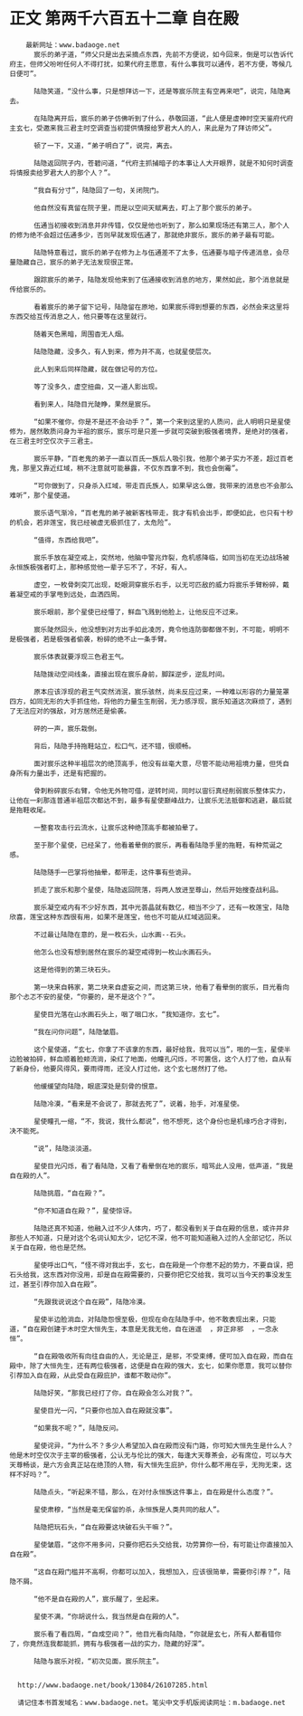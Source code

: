 # 正文 第两千六百五十二章 自在殿
        最新网址：www.badaoge.net
          宸乐的弟子道，“师父只是出去采摘点东西，先前不方便说，如今回来，倒是可以告诉代府主，但师父吩咐任何人不得打扰，如果代府主愿意，有什么事我可以通传，若不方便，等候几日便可”。
      
          陆隐笑道，“没什么事，只是想拜访一下，还是等宸乐院主有空再来吧”，说完，陆隐离去。
      
          在陆隐离开后，宸乐的弟子仿佛听到了什么，恭敬回道，“此人便是虚神时空天鉴府代府主玄七，受邀来我三君主时空调查当初提供情报给罗君大人的人，来此是为了拜访师父”。
      
          顿了一下，又道，“弟子明白了”，说完，离去。
      
          陆隐返回院子内，苍碧问道，“代府主抓捕暗子的本事让人大开眼界，就是不知何时调查将情报卖给罗君大人的那个人？”。
      
          “我自有分寸”，陆隐回了一句，关闭院门。
      
          他自然没有真留在院子里，而是以空间天赋离去，盯上了那个宸乐的弟子。
      
          伍通当初接收到消息并非传错，仅仅是他也听到了，那么如果现场还有第三人，那个人的修为绝不会超过伍通多少，否则早就发现伍通了，那就绝非宸乐，宸乐的弟子最有可能。
      
          陆隐特意看过，宸乐的弟子在修为上与伍通差不了太多，伍通要与暗子传递消息，会尽量隐藏自己，宸乐的弟子无法发现很正常。
      
          跟踪宸乐的弟子，陆隐发现他来到了伍通接收到消息的地方，果然如此，那个消息就是传给宸乐的。
      
          看着宸乐的弟子留下记号，陆隐留在原地，如果宸乐得到想要的东西，必然会来这里将东西交给互传消息之人，他只要等在这里就行。
      
          随着天色黑暗，周围杳无人烟。
      
          陆隐隐藏，没多久，有人到来，修为并不高，也就星使层次。
      
          此人到来后同样隐藏，就在做记号的方位。
      
          等了没多久，虚空扭曲，又一道人影出现。
      
          看到来人，陆隐目光陡睁，果然是宸乐。
      
          “如果不催你，你是不是还不会动手？”，第一个来到这里的人质问，此人明明只是星使修为，居然敢质问身为半祖的宸乐，宸乐可是只差一步就可突破到极强者境界，是绝对的强者，在三君主时空仅次于三君主。
      
          宸乐平静，“百老鬼的弟子一直以百氏一族后人吸引我，他那个弟子实力不差，超过百老鬼，那里又靠近红域，稍不注意就可能暴露，不仅东西拿不到，我也会倒霉”。
      
          “可你做到了，只身杀入红域，带走百氏族人，如果早这么做，我带来的消息也不会那么难听”，那个星使道。
      
          宸乐语气渐冷，“百老鬼的弟子被新客栈带走，我才有机会出手，即便如此，也只有十秒的机会，若非莲宝，我已经被虚无极抓住了，太危险”。
      
          “值得，东西给我吧”。
      
          宸乐手放在凝空戒上，突然地，他脑中警兆炸裂，危机感降临，如同当初在无边战场被永恒族极强者盯上，那种感觉他一辈子忘不了，不好，有人。
      
          虚空，一枚骨刺突兀出现，眨眼洞穿宸乐右手，以无可匹敌的威力将宸乐手臂粉碎，戴着凝空戒的手掌甩到远处，血洒四周。
      
          宸乐眼前，那个星使已经懵了，鲜血飞溅到他脸上，让他反应不过来。
      
          宸乐陡然回头，他没想到对方出手如此凌厉，竟令他连防御都做不到，不可能，明明不是极强者，若是极强者偷袭，粉碎的绝不止一条手臂。
      
          宸乐体表就要浮现三色君王气。
      
          陆隐拨动空间线条，直接出现在宸乐身前，脚踩逆步，逆乱时间。
      
          原本应该浮现的君王气突然消泯，宸乐骇然，尚未反应过来，一种难以形容的力量笼罩四方，如同无形的大手抓住他，将他的力量生生削弱，无力感浮现，宸乐知道这次麻烦了，遇到了无法应对的强敌，对方居然还是偷袭。
      
          砰的一声，宸乐栽倒。
      
          背后，陆隐手持拖鞋站立，松口气，还不错，很顺畅。
      
          面对宸乐这种半祖层次的绝顶高手，他没有丝毫大意，尽管不能动用祖境力量，但凭自身所有力量出手，还是有把握的。
      
          骨刺粉碎宸乐右臂，令他无外物可借，逆转时间，同时以宙衍真经削弱宸乐整体实力，让他在一刹那连普通半祖层次都达不到，最多有星使巅峰战力，让宸乐无法抵御和逃避，最后就是拖鞋收尾。
      
          一整套攻击行云流水，让宸乐这种绝顶高手都被拍晕了。
      
          至于那个星使，已经呆了，他看着晕倒的宸乐，再看看陆隐手里的拖鞋，有种荒诞之感。
      
          陆隐随手一巴掌将他抽晕，都带走，这件事有些诡异。
      
          抓走了宸乐和那个星使，陆隐返回院落，将两人放进至尊山，然后开始搜查战利品。
      
          宸乐凝空戒内有不少好东西，其中光荟晶就有数亿，相当不少了，还有一枚莲宝，陆隐欣喜，莲宝这种东西很有用，如果不是莲宝，他也不可能从红域逃回来。
      
          不过最让陆隐在意的，是一枚石头，山水画--石头。
      
          他怎么也没有想到居然在宸乐的凝空戒得到一枚山水画石头。
      
          这是他得到的第三块石头。
      
          第一块来自韩家，第二块来自虚妄之间，而这第三块，他看了看晕倒的宸乐，目光看向那个忐忑不安的星使，“你要的，是不是这个？”。
      
          星使目光落在山水画石头上，咽了咽口水，“我知道你，玄七”。
      
          “我在问你问题”，陆隐皱眉。
      
          这个星使道，“玄七，你拿了不该拿的东西，最好给我，我可以当”，啪的一生，星使半边脸被拍碎，鲜血顺着脸颊流淌，染红了地面，他瞳孔闪烁，不可置信，这个人打了他，自从有了新身份，他要风得风，要雨得雨，还没人打过他，这个玄七居然打了他。
      
          他缓缓望向陆隐，眼底深处是刻骨的恨意。
      
          陆隐冷漠，“看来是不会说了，那就去死了”，说着，抬手，对准星使。
      
          星使瞳孔一缩，“不，我说，我什么都说”，他不想死，这个身份也是机缘巧合才得到，决不能死。
      
          “说”，陆隐淡淡道。
      
          星使目光闪烁，看了看陆隐，又看了看晕倒在地的宸乐，暗骂此人没用，低声道，“我是自在殿的人”。
      
          陆隐挑眉，“自在殿？”。
      
          “你不知道自在殿？”，星使惊讶。
      
          陆隐还真不知道，他融入过不少人体内，巧了，都没看到关于自在殿的信息，或许并非那些人不知道，只是对这个名词认知太少，记忆不深，他不可能知道融入过的人全部记忆，所以关于自在殿，他也是茫然。
      
          星使呼出口气，“怪不得对我出手，玄七，自在殿是一个你惹不起的势力，不要自误，把石头给我，这东西对你没用，却是自在殿需要的，只要你把它交给我，我可以当今天的事没发生过，甚至引荐你加入自在殿”。
      
          “先跟我说说这个自在殿”，陆隐冷漠。
      
          星使半边脸淌血，对陆隐怨恨至极，但现在命在陆隐手中，他不敢表现出来，只能道，“自在殿创建于木时空大恒先生，本意是无我无他，自在逍遥  ，非正非邪  ，一念永恒”。
      
          “自在殿吸收所有向往自由的人，无论是正，是邪，不受束缚，便可加入自在殿，而自在殿中，除了大恒先生，还有两位极强者，这便是自在殿的强大，玄七，如果你愿意，我可以替你引荐加入自在殿，从此受自在殿庇护，谁都不敢动你”。
      
          陆隐好笑，“那我已经打了你，自在殿会怎么对我？”。
      
          星使目光一闪，“只要你也加入自在殿就没事”。
      
          “如果我不呢？”，陆隐反问。
      
          星使诧异，“为什么不？多少人希望加入自在殿而没有门路，你可知大恒先生是什么人？他是木时空仅次于主宰的极强者，公认无与伦比的强大，每逢大天尊茶会，必有席位，可以与大天尊畅谈，是六方会真正站在绝顶的人物，有大恒先生庇护，你什么都不用在乎，无拘无束，这样不好吗？”。
      
          陆隐点头，“听起来不错，那么，在对付永恒族这件事上，自在殿是什么态度？”。
      
          星使肃穆，“当然是毫无保留的杀，永恒族是人类共同的敌人”。
      
          陆隐把玩石头，“自在殿要这块破石头干嘛？”。
      
          星使皱眉，“这你不用多问，只要你把石头交给我，功劳算你一份，有可能让你直接加入自在殿”。
      
          “这自在殿门槛并不高啊，你都可以加入，我想加入，应该很简单，需要你引荐？”，陆隐不屑。
      
          “他不是自在殿的人”，宸乐醒了，坐起来。
      
          星使不满，“你胡说什么，我当然是自在殿的人”。
      
          宸乐看了看四周，“自成空间？”，他目光看向陆隐，“你就是玄七，所有人都看错你了，你竟然连我都能抓，拥有与极强者一战的实力，隐藏的好深”。
      
          陆隐与宸乐对视，“初次见面，宸乐院主”。
      
      
      http://www.badaoge.net/book/13084/26107285.html
      
      请记住本书首发域名：www.badaoge.net。笔尖中文手机版阅读网址：m.badaoge.net